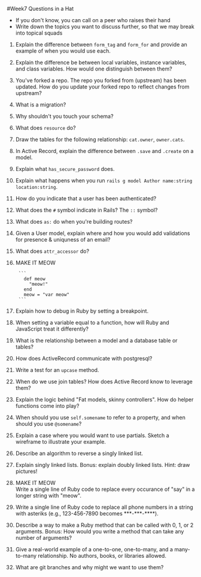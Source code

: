 #Week7 Questions in a Hat

* If you don't know, you can call on a peer who raises their hand
* Write down the topics you want to discuss further, so that we may break into topical squads

1. Explain the difference between `form_tag` and `form_for` and provide an example of when you would use each.

1. Explain the difference be between local variables, instance variables, and class variables. How would one distinguish between them?

1. You've forked a repo.  The repo you forked from (upstream) has been updated.  How do you update your forked repo to reflect changes from upstream?

1. What is a migration?

1. Why shouldn't you touch your schema?

1. What does `resource` do?

1. Draw the tables for the following relationship:  `cat.owner`, `owner.cats`.

1. In Active Record, explain the difference between `.save` and `.create` on a model.

1. Explain what `has_secure_password` does.

1. Explain what happens when you run `rails g model Author name:string location:string`.

1. How do you indicate that a user has been authenticated?  

1. What does the `#` symbol indicate in Rails?  The `::` symbol?

1. What does `as:` do when you're building routes?

1. Given a User model, explain where and how you would add validations for presence & uniquness of an email?

1. What does `attr_accessor` do?

1. MAKE IT MEOW

        ```
          def meow
            "meow!"
          end
          meow = "var meow"
        ```
          

1. Explain how to debug in Ruby by setting a breakpoint.

1. When setting a variable equal to a function, how will Ruby and JavaScript treat it differently?

1. What is the relationship between a model and a database table or tables?  

1. How does ActiveRecord communicate with postgresql?

1. Write a test for an `upcase` method.

1. When do we use join tables? How does Active Record know to leverage them?

1. Explain the logic behind "Fat models, skinny controllers".  How do helper functions come into play?

1. When should you use `self.somename` to refer to a property, and when should you use `@somename`?

1. Explain a case where you would want to use partials. Sketch a wireframe to illustrate your example.

1. Describe an algorithm to reverse a singly linked list. 

1. Explain singly linked lists. Bonus: explain doubly linked lists.  Hint: draw pictures!

1. MAKE IT MEOW    
    Write a single line of Ruby code to replace every occurance of "say" in a longer string with "meow". 

1. Write a single line of Ruby code to replace all phone numbers in a string with asteriks (e.g., 123-456-7890 becomes \*\*\*-\*\*\*-\*\*\*\*).

1. Describe a way to make a Ruby method that can be called with 0, 1, or 2 arguments.  Bonus: How would you write a method that can take any number of arguments? 

1. Give a real-world example of a one-to-one, one-to-many, and a many-to-many relationship. No authors, books, or libraries allowed. 

1. What are git branches and why might we want to use them?
